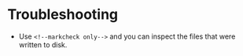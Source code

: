 # Troubleshooting

* Use `<!--markcheck only-->` and you can inspect the files that were written to disk.
